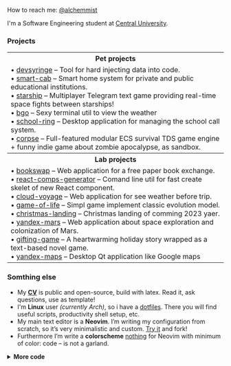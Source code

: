 How to reach me: [@alchemmist](https://t.me/alchemmist)

I'm a Software Engineering student at [Central University](https://centraluniversity.ru).

### Projects

<table>
  <tbody>
    <tr>
      <th>Pet projects</th>
    </tr>
    <tr>
      <td>
        • <a href="https://github.com/alchemmist/devsyringe">devsyringe</a> – Tool for hard injecting data into code.<br>
        • <a href="https://github.com/smart-cab">smart-cab</a> – Smart home system for private and public educational institutions.<br>
        • <a href="https://github.com/starship-crew">starship</a> – Multiplayer Telegram text game providing real-time space fights between starships!<br>
        • <a href="https://github.com/alchemmist/bgo">bgo</a> – Sexy terminal util to view the weather<br>
        • <a href="https://github.com/alchemmist/school-ring">school-ring</a> – Desktop application for managing the school call system.<br>
        • <a href="https://github.com/corpse-inc/corpse">corpse</a> – Full-featured modular ECS survival TDS game engine + funny indie game about zombie apocalypse, as sandbox.<br>
      </td>
    <tr>
      <th><strong>Lab projects</strong></th>
    </tr>
      <td>
        • <a href="https://github.com/alchemmist/bookswap">bookswap</a> – Web application for a free paper book exchange.<br>
        • <a href="https://github.com/alchemmist/react-comps-generator">react-comps-generator</a> – Comand line util for fast create skelet of new React component.<br>
        • <a href="https://github.com/alchemmist/cloud">cloud-voyage</a> – Web application for see weather before trip.<br>
        • <a href="https://github.com/alchemmist/game-of-life">game-of-life</a> – Simpl game implement classic evolution model.<br>
        • <a href="https://github.com/alchemmist/christmas-landing">christmas-landing</a> – Christmas landing of comming 2023 yaer.<br>
        • <a href="https://github.com/alchemmist/yandex-mars">yandex-mars</a> – Web application about space exploration and colonization of Mars.<br>
        • <a href="https://github.com/alchemmist/gifting-game">gifting-game</a> – A heartwarming holiday story wrapped as a text-based novel game.<br>
        • <a href="https://github.com/gen-host/yandex-maps">yandex-maps</a> – Desktop Qt application like Google maps<br>
      </td>
    </tr>
  </tbody>
</table>

### Somthing else

- My **[CV](https://github.com/alchemmist/CV/blob/main/pdf/english.pdf)** is public and open-source, build with latex. Read it, ask questions, use as template!
- I'm **Linux** user _(currently Arch)_, so i have a [dotfiles](https://github.com/alchemmist/.dotfiles). There you will find useful scripts, productivity shell setup, etc.
- My main text editor is a **Neovim**. I’m writing my configuration from scratch, so it’s very minimalistic and custom. [Try it](https://github.com/alchemmist/PDE) and fork!
- Furthermore I’m write a **colorscheme** [nothing](https://github.com/alchemmist/nothing.nvim) for Neovim with minimum of color: code – is not a garland.

<details>
  <summary><strong>More code</strong></summary>

<table>
  <tbody>
    <tr>
      <th><strong>Hackathons</strong></th>
    </tr>
    <tr>
      <td>
        • <a href="https://github.com/alchemmist/sport-afisha">sport-afisha</a> – Service aggregator of all sporting events in Russia.<br>
        • <a href="https://github.com/alchemmist/sporprog">sportprog</a> – Platform that will ensure effective interaction between the Sports Programming Federation and its regional representatives.<br>
      </td>
    </tr>
    <tr>
      <th><strong>Archive</strong></th>
    </tr>
    <tr>
      <td>
        • <a href="https://github.com/alchemmist/vpn-bot">vpn-bot</a> – Bot for administering and selling WireGuard keys by subscription.<br>
        • <a href="https://github.com/alchemmist/portu-hack">portu-hack</a> – Portugal Embassy Parser for lightning-fast exposure of new Visa slots.<br>
        • <a href="https://github.com/alchemmist/content-parser">content-parser</a> – A bot for collecting relevant messages from chats, groups and Telegram channels.<br>
        • <a href="https://github.com/alchemmist/outline-vpn-cli">outline-vpn-cli</a> – CLI tool for massive manage outline servers.<br>
        • <a href="https://github.com/alchemmist/syncthing-wrapper">syncthing-wrapper</a> – Fast multiplatform wrapper for Syncthing client on Tauri.<br>
      </td>
    </tr>
  </tbody>
</table>
</details>
